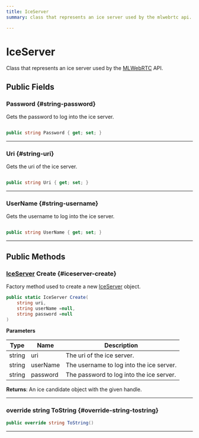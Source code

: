 ```yaml
---
title: IceServer
summary: class that represents an ice server used by the mlwebrtc api. 

---
```


# IceServer




Class that represents an ice server used by the [MLWebRTC](/versioned_docs/version-22-May-2023/unity-api/api/UnityEngine.XR.MagicLeap/MLWebRTC/UnityEngine.XR.MagicLeap.MLWebRTC.md) API.   





## Public Fields

### Password {#string-password}

Gets the password to log into the ice server. 

```csharp

public string Password { get; set; }

```






-----------

### Uri {#string-uri}

Gets the uri of the ice server. 

```csharp

public string Uri { get; set; }

```






-----------

### UserName {#string-username}

Gets the username to log into the ice server. 

```csharp

public string UserName { get; set; }

```






-----------

## Public Methods

### [IceServer](/versioned_docs/version-22-May-2023/unity-api/api/UnityEngine.XR.MagicLeap/MLWebRTC/UnityEngine.XR.MagicLeap.MLWebRTC.IceServer.md) Create {#iceserver-create}

Factory method used to create a new [IceServer](/versioned_docs/version-22-May-2023/unity-api/api/UnityEngine.XR.MagicLeap/MLWebRTC/UnityEngine.XR.MagicLeap.MLWebRTC.IceServer.md) object. 

```csharp
public static IceServer Create(
    string uri,
    string userName =null,
    string password =null
)
```


**Parameters**

| Type | Name  | Description  | 
|--|--|--|
| string |uri|The uri of the ice server.|
| string |userName|The username to log into the ice server.|
| string |password|The password to log into the ice server.|






**Returns**: An ice candidate object with the given handle.



-----------

### override string ToString {#override-string-tostring}

```csharp
public override string ToString()
```






-----------


